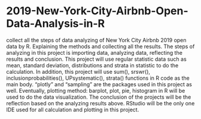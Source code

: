 # 2019-New-York-City-Airbnb-Open-Data-Analysis-in-R
collect all the steps of data analyzing of New York City Airbnb 2019 open data by R. Explaining the methods and collecting all the results. The steps of analyzing in this project is importing data, analyzing data, reflecting the results and conclusion. This project will use regular statistic data such as mean, standard deviation, distributions and strata in statistic to do the calculation. In addition, this project will use sum(), srswr(), inclusionprobabilities(), UPsystematic(), strata() functions in R code as the main body. “plotly” and “sampling” are the packages used in this project as well. Eventually, plotting method: barplot, plot, pie, histogram in R will be used to do the data visualization. The conclusion of the projects will be the reflection based on the analyzing results above. RStudio will be the only one IDE used for all calculation and plotting in this project.
